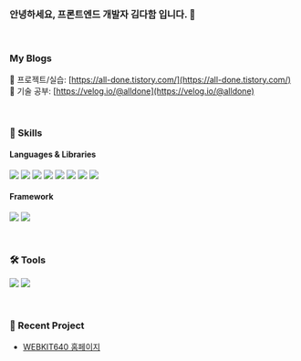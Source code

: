 
### 안녕하세요, 프론트엔드 개발자 김다함 입니다. 👋﻿

<br>

### My Blogs
🔗 프로젝트/실습: [https://all-done.tistory.com/](https://all-done.tistory.com/)
<br>
🔗 기술 공부: [https://velog.io/@alldone](https://velog.io/@alldone)

<br>

### 📍 Skills
#### Languages & Libraries
<a href="" target="_blank"><img src="https://img.shields.io/badge/HTML5-E34F26?style=flat&logo=HTML5&logoColor=white"/></a>
<a href="" target="_blank"><img src="https://img.shields.io/badge/CSS3-1572B6?style=flat&logo=CSS3&logoColor=white"/></a>
<a href="" target="_blank"><img src="https://img.shields.io/badge/JavaScript-F7DF1E?style=flat&logo=JavaScript&logoColor=white"/></a>
<a href="" target="_blank"><img src="https://img.shields.io/badge/TypeScript-3178C6?style=flat&logo=TypeScript&logoColor=white"/></a>
<a href="" target="_blank"><img src="https://img.shields.io/badge/Redux-764ABC?style=flat&logo=Redux&logoColor=white"/></a>
<a href="" target="_blank"><img src="https://img.shields.io/badge/ReactQuery-FF4154?style=flat&logo=ReactQuery&logoColor=white"/></a>
<a href="" target="_blank"><img src="https://img.shields.io/badge/Storybook-FF4785?style=flat&logo=Storybook&logoColor=white"/></a>
<a href="" target="_blank"><img src="https://img.shields.io/badge/styled-components-DB7093?style=flat&logo=styled-components&logoColor=white"/></a>
#### Framework 
<a href="" target="_blank"><img src="https://img.shields.io/badge/React-61DAFB?style=flat&logo=React&logoColor=white"/></a>
<a href="" target="_blank"><img src="https://img.shields.io/badge/Vue.js-4FC08D?style=flat&logo=Vue.js&logoColor=white"/></a>

<br>

### 🛠️ Tools
<a href="" target="_blank"><img src="https://img.shields.io/badge/Firebase-FFCA28?style=flat&logo=Firebase&logoColor=white"/></a>
<a href="" target="_blank"><img src="https://img.shields.io/badge/Git-F05032?style=flat&logo=Git&logoColor=white"/></a>

<br>

### 🌟 Recent Project
* [WEBKIT640 홈페이지](https://webkit640.com)
